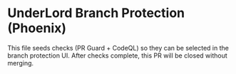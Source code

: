 # UnderLord Branch Protection (Phoenix)

This file seeds checks (PR Guard + CodeQL) so they can be selected in the branch protection UI.
After checks complete, this PR will be closed without merging.
